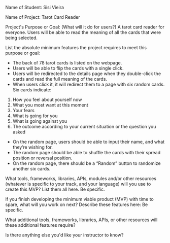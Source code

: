 Name of Student: Sisi Vieira

Name of Project: Tarot Card Reader

Project's Purpose or Goal: (What will it do for users?)
A tarot card reader for everyone. Users will be able to read the meaning of all the cards that were being selected.

List the absolute minimum features the project requires to meet this purpose or goal:

* The back of 78 tarot cards is listed on the webpage.
* Users will be able to flip the cards with a single click.
* Users will be redirected to the details page when they double-click the cards and read the full meaning of the cards.
* When users click it, it will redirect them to a page with six random cards. Six cards indicate:
1. How you feel about yourself now
2. What you most want at this moment
3. Your fears
4. What is going for you
5. What is going against you
6. The outcome according to your current situation or the question you asked
* On the random page, users should be able to input their name, and what they’re wishing for.
* The random page should be able to shuffle the cards with their spread position or reversal position.
* On the random page, there should be a “Random” button to randomize another six cards.

What tools, frameworks, libraries, APIs, modules and/or other resources (whatever is specific to your track, and your language) will you use to create this MVP? List them all here. Be specific.

If you finish developing the minimum viable product (MVP) with time to spare, what will you work on next? Describe these features here: Be specific.

What additional tools, frameworks, libraries, APIs, or other resources will these additional features require?

Is there anything else you'd like your instructor to know?

